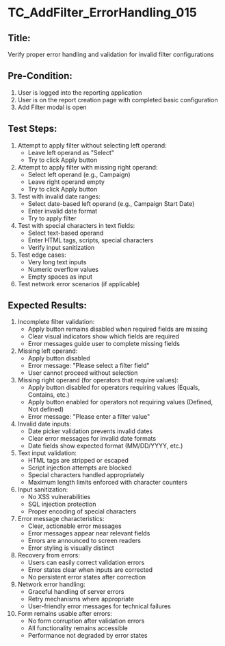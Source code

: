 # TC_AddFilter_ErrorHandling_015

## Title:
Verify proper error handling and validation for invalid filter configurations

## Pre-Condition:
1. User is logged into the reporting application
2. User is on the report creation page with completed basic configuration
3. Add Filter modal is open

## Test Steps:
1. Attempt to apply filter without selecting left operand:
   - Leave left operand as "Select"
   - Try to click Apply button
2. Attempt to apply filter with missing right operand:
   - Select left operand (e.g., Campaign)
   - Leave right operand empty
   - Try to click Apply button
3. Test with invalid date ranges:
   - Select date-based left operand (e.g., Campaign Start Date)
   - Enter invalid date format
   - Try to apply filter
4. Test with special characters in text fields:
   - Select text-based operand
   - Enter HTML tags, scripts, special characters
   - Verify input sanitization
5. Test edge cases:
   - Very long text inputs
   - Numeric overflow values
   - Empty spaces as input
6. Test network error scenarios (if applicable)

## Expected Results:
1. Incomplete filter validation:
   - Apply button remains disabled when required fields are missing
   - Clear visual indicators show which fields are required
   - Error messages guide user to complete missing fields
2. Missing left operand:
   - Apply button disabled
   - Error message: "Please select a filter field"
   - User cannot proceed without selection
3. Missing right operand (for operators that require values):
   - Apply button disabled for operators requiring values (Equals, Contains, etc.)
   - Apply button enabled for operators not requiring values (Defined, Not defined)
   - Error message: "Please enter a filter value"
4. Invalid date inputs:
   - Date picker validation prevents invalid dates
   - Clear error messages for invalid date formats
   - Date fields show expected format (MM/DD/YYYY, etc.)
5. Text input validation:
   - HTML tags are stripped or escaped
   - Script injection attempts are blocked
   - Special characters handled appropriately
   - Maximum length limits enforced with character counters
6. Input sanitization:
   - No XSS vulnerabilities
   - SQL injection protection
   - Proper encoding of special characters
7. Error message characteristics:
   - Clear, actionable error messages
   - Error messages appear near relevant fields
   - Errors are announced to screen readers
   - Error styling is visually distinct
8. Recovery from errors:
   - Users can easily correct validation errors
   - Error states clear when inputs are corrected
   - No persistent error states after correction
9. Network error handling:
   - Graceful handling of server errors
   - Retry mechanisms where appropriate
   - User-friendly error messages for technical failures
10. Form remains usable after errors:
    - No form corruption after validation errors
    - All functionality remains accessible
    - Performance not degraded by error states